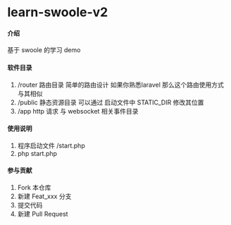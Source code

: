 # learn-swoole-v2

#### 介绍
基于 swoole 的学习 demo

#### 软件目录
1. /router  路由目录 简单的路由设计 如果你熟悉laravel 那么这个路由使用方式与其相似 
2. /public  静态资源目录  可以通过 启动文件中 STATIC_DIR 修改其位置
3. /app     http 请求 与  websocket 相关事件目录


#### 使用说明

1.  程序启动文件 /start.php
2.  php start.php

#### 参与贡献

1.  Fork 本仓库
2.  新建 Feat_xxx 分支
3.  提交代码
4.  新建 Pull Request